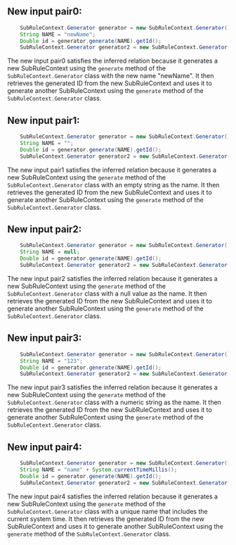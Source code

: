 ## New input pair0:
```java
    SubRuleContext.Generator generator = new SubRuleContext.Generator();
    String NAME = "newName";
    Double id = generator.generate(NAME).getId();
    SubRuleContext.Generator generator2 = new SubRuleContext.Generator();
```
The new input pair0 satisfies the inferred relation because it generates a new SubRuleContext using the `generate` method of the `SubRuleContext.Generator` class with the new name "newName". It then retrieves the generated ID from the new SubRuleContext and uses it to generate another SubRuleContext using the `generate` method of the `SubRuleContext.Generator` class.

## New input pair1:
```java
    SubRuleContext.Generator generator = new SubRuleContext.Generator();
    String NAME = "";
    Double id = generator.generate(NAME).getId();
    SubRuleContext.Generator generator2 = new SubRuleContext.Generator();
```
The new input pair1 satisfies the inferred relation because it generates a new SubRuleContext using the `generate` method of the `SubRuleContext.Generator` class with an empty string as the name. It then retrieves the generated ID from the new SubRuleContext and uses it to generate another SubRuleContext using the `generate` method of the `SubRuleContext.Generator` class.

## New input pair2:
```java
    SubRuleContext.Generator generator = new SubRuleContext.Generator();
    String NAME = null;
    Double id = generator.generate(NAME).getId();
    SubRuleContext.Generator generator2 = new SubRuleContext.Generator();
```
The new input pair2 satisfies the inferred relation because it generates a new SubRuleContext using the `generate` method of the `SubRuleContext.Generator` class with a null value as the name. It then retrieves the generated ID from the new SubRuleContext and uses it to generate another SubRuleContext using the `generate` method of the `SubRuleContext.Generator` class.

## New input pair3:
```java
    SubRuleContext.Generator generator = new SubRuleContext.Generator();
    String NAME = "123";
    Double id = generator.generate(NAME).getId();
    SubRuleContext.Generator generator2 = new SubRuleContext.Generator();
```
The new input pair3 satisfies the inferred relation because it generates a new SubRuleContext using the `generate` method of the `SubRuleContext.Generator` class with a numeric string as the name. It then retrieves the generated ID from the new SubRuleContext and uses it to generate another SubRuleContext using the `generate` method of the `SubRuleContext.Generator` class.

## New input pair4:
```java
    SubRuleContext.Generator generator = new SubRuleContext.Generator();
    String NAME = "name" + System.currentTimeMillis();
    Double id = generator.generate(NAME).getId();
    SubRuleContext.Generator generator2 = new SubRuleContext.Generator();
```
The new input pair4 satisfies the inferred relation because it generates a new SubRuleContext using the `generate` method of the `SubRuleContext.Generator` class with a unique name that includes the current system time. It then retrieves the generated ID from the new SubRuleContext and uses it to generate another SubRuleContext using the `generate` method of the `SubRuleContext.Generator` class.

